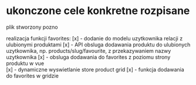 # ukonczone cele konkretne rozpisane

plik stworzony pozno

realizacja funkcji favorites:
[x] - dodanie do modelu uzytkownika relacji z ulubionymi produktami
[x] - API obsluga dodawania produktu do ulubionych uzytkownika, np. products/slug/favourite, z przekazywaniem nazwy uzytkownika
[x] - obsluga dodawania do favorites z poziomu strony produktu w vue\
[x] - dynamiczne wyswietlanie store product grid
[x] - funkcja dodawania do favorites w gridzie
